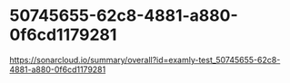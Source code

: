 # 50745655-62c8-4881-a880-0f6cd1179281
https://sonarcloud.io/summary/overall?id=examly-test_50745655-62c8-4881-a880-0f6cd1179281
